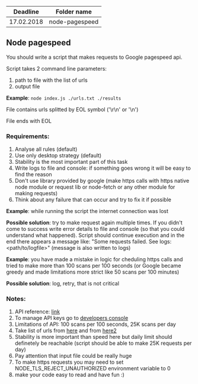 | Deadline  | Folder name |
|-----------|-------------|
| 17.02.2018| node-pagespeed |

## Node pagespeed

You should write a script that makes requests to Google pagespeed api.

Script takes 2 command line parameters:

1. path to file with the list of urls
2. output file

**Example**: `node index.js ./urls.txt ./results`


File contains urls splitted by EOL symbol ('\r\n' or '\n')

File ends with EOL


### Requirements:

1. Analyse all rules (default)
1. Use only desktop strategy (default)
1. Stability is the most important part of this task
1. Write logs to file and console: if something goes wrong it will be easy to find the reason
1. Don't use library provided by google (make https calls with https native node module or request lib or node-fetch or any other module for making requests)
1. Think about any failure that can occur and try to fix it if possible

**Example**: while running the script the internet connection was lost

**Possible solution**: try to make request again multiple times. If you didn't come to success write error details to file and console (so that you could understand what happened). Script should continue execution and in the end there appears a message like: "Some requests failed. See logs: <path/to/logfile>" (message is also written to logs)


**Example**: you have made a mistake in logic for cheduling https calls and tried to make more than 100 scans per 100 seconds (or Google became greedy and made limitations more strict like 50 scans per 100 minutes)

**Possible solution**: log, retry, that is not critical

### Notes:

1. API reference: [link](https://developers.google.com/speed/docs/insights/v4/reference)
1. To manage API keys go to [developers console](https://console.developers.google.com/apis/credentials)
1. Limitations of API: 100 scans per 100 seconds, 25K scans per day
1. Take list of urls from [here](http://www.biglistofwebsites.com/) and from [here2](https://www.dropbox.com/s/hlb9mii2de1inmi/URL-list-for-testing.csv?dl=0)
1. Stability is more important than speed here but daily limit should definetely be reachable (script should be able to make 25K requests per day)
1. Pay attention that input file could be really huge
1. To make https requests you may need to set NODE_TLS_REJECT_UNAUTHORIZED environment variable to 0
1. make your code easy to read and have fun :)
